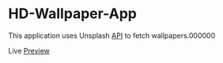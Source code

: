 # HD-Wallpaper-App

This application uses Unsplash [API](https://unsplash.com/developers) to fetch wallpapers.000000

Live [Preview](https://hd-wallpapers4k.netlify.app/)
